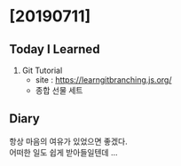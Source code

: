 # [20190711] 

## Today I Learned
1. Git Tutorial
   * site : https://learngitbranching.js.org/
   * 종합 선물 세트

## Diary
항상 마음의 여유가 있었으면 좋겠다. <br>
어떠한 일도 쉽게 받아들일텐데 ... <br>
